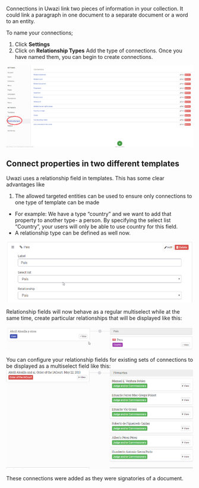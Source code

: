 Connections in Uwazi link two pieces of information in your collection. It could link a paragraph in one document to a separate document or a word to an entity. 

To name your connections; 
1. Click **Settings**
2. Click on **Relationship Types**
Add the type of connections. Once you have named them, you can begin to create connections.

![](https://github.com/quincywiele/HURIDOCS-User-Manuals/blob/master/relationshiptype1.png)

## Connect properties in two different templates

Uwazi uses a relationship field in templates. This has some clear advantages like
1. The allowed targeted entities can be used to ensure only connections to one type of template can be made
* For example: We have a type “country” and we want to add that property to another type- a person. By specifying the select list “Country”, your users will only be able to use country for this field. 
* A relationship type can be defined as well now. 

![](https://github.com/quincywiele/HURIDOCS-User-Manuals/blob/master/pais.png)

Relationship fields will now behave as a regular multiselect while at the same time, create particular relationships that will be displayed like this:

![](https://github.com/quincywiele/HURIDOCS-User-Manuals/blob/master/abrill.png)


You can configure your relationship fields for existing sets of connections to be displayed as a multiselect field like this:
![](https://github.com/quincywiele/HURIDOCS-User-Manuals/blob/master/signatories.png)

These connections were added as they were signatories of a document.
 

